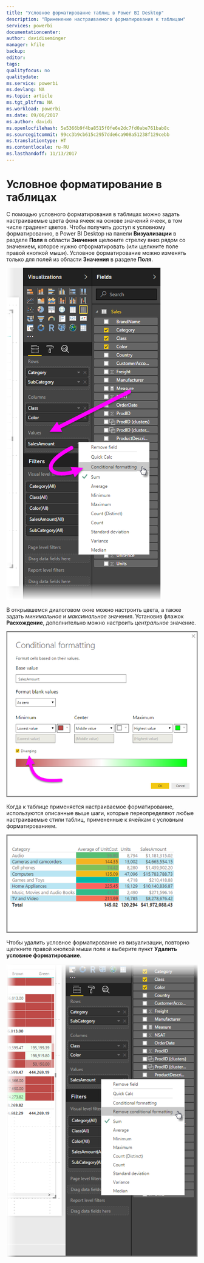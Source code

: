 ```yaml
---
title: "Условное форматирование таблиц в Power BI Desktop"
description: "Применение настраиваемого форматирования к таблицам"
services: powerbi
documentationcenter: 
author: davidiseminger
manager: kfile
backup: 
editor: 
tags: 
qualityfocus: no
qualitydate: 
ms.service: powerbi
ms.devlang: NA
ms.topic: article
ms.tgt_pltfrm: NA
ms.workload: powerbi
ms.date: 09/06/2017
ms.author: davidi
ms.openlocfilehash: 5e5366b9f4ba8515f0fe6e2dc7fd0abe761bab8c
ms.sourcegitcommit: 99cc3b9cb615c2957dde6ca908a51238f129cebb
ms.translationtype: HT
ms.contentlocale: ru-RU
ms.lasthandoff: 11/13/2017
---
```

# <a name="conditional-formatting-in-tables"></a>Условное форматирование в таблицах
С помощью условного форматирования в таблицах можно задать настраиваемые цвета фона ячеек на основе значений ячеек, в том числе градиент цветов. Чтобы получить доступ к условному форматированию, в Power BI Desktop на панели **Визуализации** в разделе **Поля** в области **Значения** щелкните стрелку вниз рядом со значением, которое нужно отформатировать (или щелкните поле правой кнопкой мыши). Условное форматирование можно изменять только для полей из области **Значения** в разделе **Поля**.

![](media/desktop-conditional-table-formatting/table-formatting_1.png)

В открывшемся диалоговом окне можно настроить цвета, а также задать *минимальное* и *максимальное* значения. Установив флажок **Расхождение**, дополнительно можно настроить *центральное* значение.

![](media/desktop-conditional-table-formatting/table-formatting_2.png)

Когда к таблице применяется настраиваемое форматирование, используются описанные выше шаги, которые переопределяют любые настраиваемые стили таблиц, примененные к ячейкам с условным форматированием.

![](media/desktop-conditional-table-formatting/table-formatting_3.png)

Чтобы удалить условное форматирование из визуализации, повторно щелкните правой кнопкой мыши поле и выберите пункт **Удалить условное форматирование**.

![](media/desktop-conditional-table-formatting/table-formatting_4.png)

